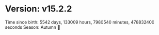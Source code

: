 # Version: v15.2.2
Time since birth: 5542 days, 133009 hours, 7980540 minutes, 478832400 seconds
Season: Autumn 🍁
